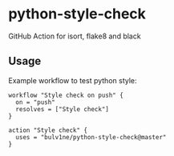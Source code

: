 # python-style-check
GitHub Action for isort, flake8 and black

## Usage

Example workflow to test python style:

```hcl
workflow "Style check on push" {
  on = "push"
  resolves = ["Style check"]
}

action "Style check" {
  uses = "bulv1ne/python-style-check@master"
}
```
